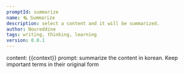 ```yaml
---
promptId: summarize
name: 🗞️ Summarize
description: select a content and it will be summarized.
author: Noureddine
tags: writing, thinking, learning
version: 0.0.1
---
```

content: 
{{context}}
prompt:
summarize the content in korean. Keep important terms in their original form